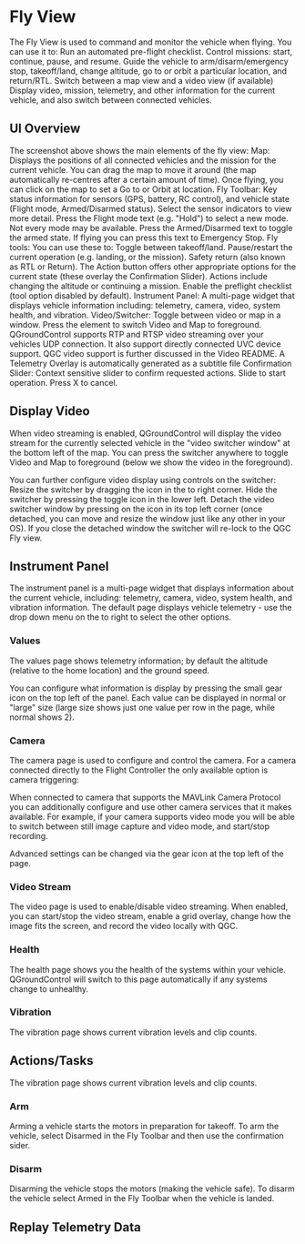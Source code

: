 # Fly View

The Fly View is used to command and monitor the vehicle when flying.
You can use it to:
Run an automated pre-flight checklist.
Control missions: start, continue, pause, and resume.
Guide the vehicle to arm/disarm/emergency stop, takeoff/land, change altitude, go to or orbit a particular location, and return/RTL.
Switch between a map view and a video view (if available)
Display video, mission, telemetry, and other information for the current vehicle, and also switch between connected vehicles.

## UI Overview
The screenshot above shows the main elements of the fly view:
Map: Displays the positions of all connected vehicles and the mission for the current vehicle.
You can drag the map to move it around (the map automatically re-centres after a certain amount of time).
Once flying, you can click on the map to set a Go to or Orbit at location.
Fly Toolbar: Key status information for sensors (GPS, battery, RC control), and vehicle state (Flight mode, Armed/Disarmed status).
Select the sensor indicators to view more detail.
Press the Flight mode text (e.g. "Hold") to select a new mode. Not every mode may be available.
Press the Armed/Disarmed text to toggle the armed state. If flying you can press this text to Emergency Stop.
Fly tools: You can use these to:
Toggle between takeoff/land.
Pause/restart the current operation (e.g. landing, or the mission).
Safety return (also known as RTL or Return).
The Action button offers other appropriate options for the current state (these overlay the Confirmation Slider). Actions include changing the altitude or continuing a mission.
Enable the preflight checklist (tool option disabled by default).
Instrument Panel: A multi-page widget that displays vehicle information including: telemetry, camera, video, system health, and vibration.
Video/Switcher: Toggle between video or map in a window.
Press the element to switch Video and Map to foreground.
QGroundControl supports RTP and RTSP video streaming over your vehicles UDP connection. It also support directly connected UVC device support. QGC video support is further discussed in the Video README.
A Telemetry Overlay is automatically generated as a subtitle file
Confirmation Slider: Context sensitive slider to confirm requested actions. Slide to start operation. Press X to cancel.

## Display Video

When video streaming is enabled, QGroundControl will display the video stream for the currently selected vehicle in the "video switcher window" at the bottom left of the map. You can press the switcher anywhere to toggle Video and Map to foreground (below we show the video in the foreground).

You can further configure video display using controls on the switcher:
Resize the switcher by dragging the icon in the to right corner.
Hide the switcher by pressing the toggle icon in the lower left.
Detach the video switcher window by pressing on the icon in its top left corner (once detached, you can move and resize the window just like any other in your OS). If you close the detached window the switcher will re-lock to the QGC Fly view.

## Instrument Panel

The instrument panel is a multi-page widget that displays information about the current vehicle, including: telemetry, camera, video, system health, and vibration information.
The default page displays vehicle telemetry - use the drop down menu on the to right to select the other options.

### Values

The values page shows telemetry information; by default the altitude (relative to the home location) and the ground speed.

You can configure what information is display by pressing the small gear icon on the top left of the panel. Each value can be displayed in normal or "large" size (large size shows just one value per row in the page, while normal shows 2).

### Camera

The camera page is used to configure and control the camera. For a camera connected directly to the Flight Controller the only available option is camera triggering:

When connected to camera that supports the MAVLink Camera Protocol you can additionally configure and use other camera services that it makes available. For example, if your camera supports video mode you will be able to switch between still image capture and video mode, and start/stop recording.

Advanced settings can be changed via the gear icon at the top left of the page.

### Video Stream

The video page is used to enable/disable video streaming. When enabled, you can start/stop the video stream, enable a grid overlay, change how the image fits the screen, and record the video locally with QGC.

### Health

The health page shows you the health of the systems within your vehicle. QGroundControl will switch to this page automatically if any systems change to unhealthy.

### Vibration

The vibration page shows current vibration levels and clip counts.

## Actions/Tasks

The vibration page shows current vibration levels and clip counts.

### Arm

Arming a vehicle starts the motors in preparation for takeoff.
To arm the vehicle, select Disarmed in the Fly Toolbar and then use the confirmation sider.

### Disarm

Disarming the vehicle stops the motors (making the vehicle safe). To disarm the vehicle select Armed in the Fly Toolbar when the vehicle is landed.

## Replay Telemetry Data

